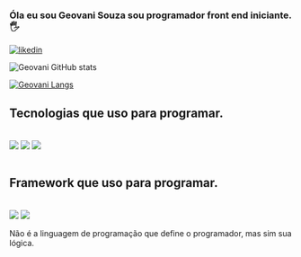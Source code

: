 ### Óla eu sou Geovani Souza sou programador front end iniciante.🖐️

[![likedin](https://img.shields.io/badge/LinkedIn-0077B5?style=for-the-badge&logo=linkedin&logoColor=white)](https://www.linkedin.com/in/geovani-teixeira-souza-b473a2152/)


![Geovani GitHub stats](https://github-readme-stats.vercel.app/api?username=geovani19882020&show_icons=true&theme=merko)

[![Geovani Langs](https://github-readme-stats.vercel.app/api/top-langs/?username=geovani19882020)](https://github.com/anuraghazra/github-readme-stats)



## Tecnologias que uso para programar.

<div style="display: inline_block"><br/>

<img align="center" src="https://img.shields.io/badge/HTML5-E34F26?style=for-the-badge&logo=html5&logoColor=white"/>
<img align="center" src="https://img.shields.io/badge/CSS3-1572B6?style=for-the-badge&logo=css3&logoColor=white"/>
<img align="center" src="https://img.shields.io/badge/JavaScript-F7DF1E?style=for-the-badge&logo=javascript&logoColor=black"/>


</div><br/>

## Framework que uso para programar.
<div><br>
<img align="center" src="https://img.shields.io/badge/jQuery-0769AD?style=for-the-badge&logo=jquery&logoColor=white"/>
<img align="center" src="https://img.shields.io/badge/Bootstrap-563D7C?style=for-the-badge&logo=bootstrap&logoColor=white"/>

</div><br>
Não é a linguagem de programação que define o programador, mas sim sua lógica. 
